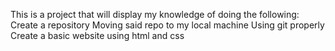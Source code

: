 This is a project that will display my knowledge of doing the following:
    Create a repository
    Moving said repo to my local machine
    Using git properly
    Create a basic website using html and css